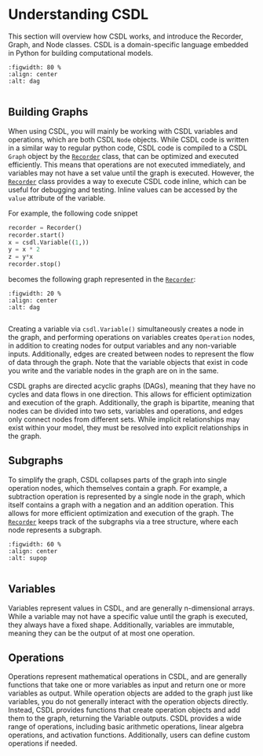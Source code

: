 # Understanding CSDL

This section will overview how CSDL works, and introduce the Recorder, Graph, and Node classes. CSDL is a domain-specific language embedded in Python for building computational models. 

```{figure} /src/images/class_diagram.svg
:figwidth: 80 %
:align: center
:alt: dag
 
```


## Building Graphs

When using CSDL, you will mainly be working with CSDL variables and operations, which are both CSDL `Node` objects. While CSDL code is written in a similar way to regular python code, CSDL code is compiled to a CSDL `Graph` object by the [`Recorder`](../api_references/recorder.md) class, that can be optimized and executed efficiently. This means that operations are not executed immediately, and variables may not have a set value until the graph is executed. However, the [`Recorder`](../api_references/recorder.md) class provides a way to execute CSDL code inline, which can be useful for debugging and testing. Inline values can be accessed by the `value` attribute of the variable.

For example, the following code snippet

```python 
recorder = Recorder()
recorder.start()
x = csdl.Variable((1,))
y = x * 2
z = y*x
recorder.stop()
```
becomes the following graph represented in the [`Recorder`](../api_references/recorder.md):


```{figure} /src/images/basic_graph.svg
:figwidth: 20 %
:align: center
:alt: dag
 
```

<!-- <img src="../images/basic_graph.svg" alt="directed graph with variables and operations" width="200"/> -->

Creating a variable via `csdl.Variable()` simultaneously creates a node in the graph, and performing operations on variables creates `Operation` nodes, in addition to creating nodes for output variables and any non-variable inputs. Additionally, edges are created between nodes to represent the flow of data through the graph. Note that the variable objects that exist in code you write and the variable nodes in the graph are on in the same.

CSDL graphs are directed acyclic graphs (DAGs), meaning that they have no cycles and data flows in one direction. This allows for efficient optimization and execution of the graph. Additionally, the graph is bipartite, meaning that nodes can be divided into two sets, variables and operations, and edges only connect nodes from different sets. While implicit relationships may exist within your model, they must be resolved into explicit relationships in the graph.

## Subgraphs

To simplify the graph, CSDL collapses parts of the graph into single operation nodes, which themselves contain a graph. For example, a subtraction operation is represented by a single node in the graph, which itself contains a graph with a negation and an addition operation. This allows for more efficient optimization and execution of the graph. The [`Recorder`](../api_references/recorder.md) keeps track of the subgraphs via a tree structure, where each node represents a subgraph.

```{figure} /src/images/sub_composite.svg
:figwidth: 60 %
:align: center
:alt: supop
 
```

## Variables

Variables represent values in CSDL, and are generally n-dimensional arrays. While a variable may not have a specific value until the graph is executed, they always have a fixed shape. Additionally, variables are immutable, meaning they can be the output of at most one operation.

## Operations

Operations represent mathematical operations in CSDL, and are generally functions that take one or more variables as input and return one or more variables as output. While operation objects are added to the graph just like variables, you do not generally interact with the operation objects directly. Instead, CSDL provides functions that create operation objects and add them to the graph, returning the Variable outputs. CSDL provides a wide range of operations, including basic arithmetic operations, linear algebra operations, and activation functions. Additionally, users can define custom operations if needed.



<!-- <img src="../images/sub_composite.svg" alt="directed graph with variables and operations" width="500"/> -->


<!-- ![alt text](/src/images/recorder_diagram.svg "Diagram of Recorder Object") -->






